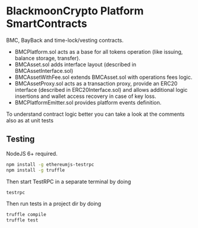 # BlackmoonCrypto Platform SmartContracts

BMC, BayBack and time-lock/vesting contracts.

- BMCPlatform.sol acts as a base for all tokens operation (like issuing, balance storage, transfer).
- BMCAsset.sol adds interface layout (described in BMCAssetInterface.sol)
- BMCAssetWithFee.sol extends BMCAsset.sol with operations fees logic.
- BMCAssetProxy.sol acts as a transaction proxy, provide an ERC20 interface (described in ERC20Interface.sol) and allows additional logic insertions and wallet access recovery in case of key loss.
- BMCPlatformEmitter.sol provides platform events definition.

To understand contract logic better you can take a look at the comments also as at unit tests

## Testing

NodeJS 6+ required.
```bash
npm install -g ethereumjs-testrpc
npm install -g truffle
```

Then start TestRPC in a separate terminal by doing
```bash
testrpc
```

Then run tests in a project dir by doing
```bash
truffle compile
truffle test
```
